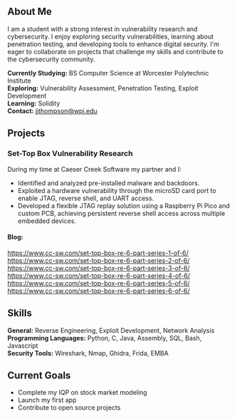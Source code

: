 ## About Me
I am a student with a strong interest in vulnerability research and cybersecurity. I enjoy exploring security vulnerabilities, learning about penetration testing, and developing tools to enhance digital security. I'm eager to collaborate on projects that challenge my skills and contribute to the cybersecurity community.

**Currently Studying:** BS Computer Science at Worcester Polytechnic Institute </br>
**Exploring:** Vulnerability Assessment, Penetration Testing, Exploit Development </br>
**Learning:** Solidity </br>
**Contact:** jjthompson@wpi.edu </br>


## Projects

### Set-Top Box Vulnerability Research 
During my time at Caeser Creek Software my partner and I:
- Identified and analyzed pre-installed malware and backdoors.
- Exploited a hardware vulnerability through the microSD card port to enable JTAG, reverse shell, and UART access.
- Developed a flexible JTAG replay solution using a Raspberry Pi Pico and custom PCB, achieving persistent reverse shell access across multiple embedded devices.
#### Blog: 
https://www.cc-sw.com/set-top-box-re-6-part-series-1-of-6/ </br>
https://www.cc-sw.com/set-top-box-re-6-part-series-2-of-6/ </br>
https://www.cc-sw.com/set-top-box-re-6-part-series-3-of-6/ </br>
https://www.cc-sw.com/set-top-box-re-6-part-series-4-of-6/ </br>
https://www.cc-sw.com/set-top-box-re-6-part-series-5-of-6/ </br>
https://www.cc-sw.com/set-top-box-re-6-part-series-6-of-6/ </br>

## Skills
**General:** Reverse Engineering, Exploit Development, Network Analysis </br>
**Programming Languages:** Python, C, Java, Assembly, SQL, Bash, Javascript </br>
**Security Tools:** Wireshark, Nmap, Ghidra, Frida, EMBA </br>

## Current Goals
- Complete my IQP on stock market modeling
- Launch my first app
- Contribute to open source projects
